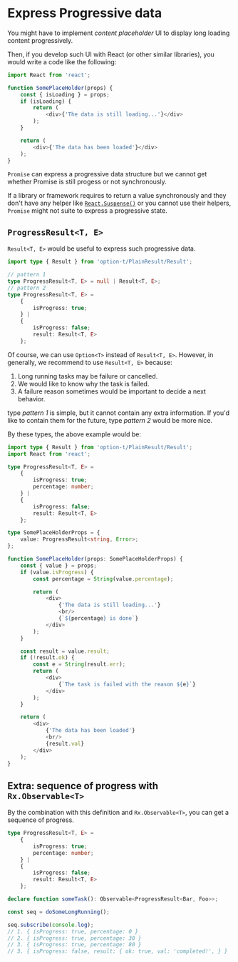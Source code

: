 # Express Progressive data

You might have to implement _content placeholder_ UI
to display long loading content progressively.

Then, if you develop such UI with React (or other similar libraries),
you would write a code like the following:

```javascript
import React from 'react';

function SomePlaceHolder(props) {
    const { isLoading } = props;
    if (isLoading) {
        return (
            <div>{'The data is still loading...'}</div>
        );
    }

    return (
        <div>{'The data has been loaded'}</div>
    );
}
```

`Promise` can express a progressive data structure
but we cannot get whether Promise is still progess or not synchronously.

If a library or framework requires to return a value synchronously
and they don't have any helper like [`React.Suspense()`](https://reactjs.org/docs/react-api.html#suspense) or you cannot use their helpers,
`Promise` might not suite to express a progressive state.


## `ProgressResult<T, E>`

`Result<T, E>` would be useful to express such progressive data.

```typescript
import type { Result } from 'option-t/PlainResult/Result';

// pattern 1
type ProgressResult<T, E> = null | Result<T, E>;
// pattern 2
type ProgressResult<T, E> =
    {
        isProgress: true;
    } |
    {
        isProgress: false;
        result: Result<T, E>
    };
```

Of course, we can use `Option<T>` instead of `Result<T, E>`.
However, in generally, we recommend to use `Result<T, E>` because:

1. Long running tasks may be failure or cancelled.
2. We would like to know why the task is failed.
3. A failure reason sometimes would be important to decide a next behavior.

type _pattern 1_ is simple, but it cannot contain any extra information.
If you'd like to contain them for the future, type _pattern 2_ would be more nice.

By these types, the above example would be:

```typescript
import type { Result } from 'option-t/PlainResult/Result';
import React from 'react';

type ProgressResult<T, E> =
    {
        isProgress: true;
        percentage: number;
    } |
    {
        isProgress: false;
        result: Result<T, E>
    };

type SomePlaceHolderProps = {
    value: ProgressResult<string, Error>;
};

function SomePlaceHolder(props: SomePlaceHolderProps) {
    const { value } = props;
    if (value.isProgress) {
        const percentage = String(value.percentage);

        return (
            <div>
                {'The data is still loading...'}
                <br/>
                {`${percentage} is done`}
            </div>
        );
    }

    const result = value.result;
    if (!result.ok) {
        const e = String(result.err);
        return (
            <div>
                {`The task is failed with the reason ${e}`}
            </div>
        );
    }

    return (
        <div>
            {'The data has been loaded'}
            <br/>
            {result.val}
        </div>
    );
}
```


## Extra: sequence of progress with `Rx.Observable<T>`

By the combination with this definition and `Rx.Observable<T>`,
you can get a sequence of progress.

```typescript
type ProgressResult<T, E> =
    {
        isProgress: true;
        percentage: number;
    } |
    {
        isProgress: false;
        result: Result<T, E>
    };

declare function someTask(): Observable<ProgressResult<Bar, Foo>>;

const seq = doSomeLongRunning();

seq.subscribe(console.log);
// 1. { isProgress: true, percentage: 0 }
// 2. { isProgress: true, percentage: 30 }
// 3. { isProgress: true, percentage: 80 }
// 3. { isProgress: false, result: { ok: true, val: 'completed!', } }
```
